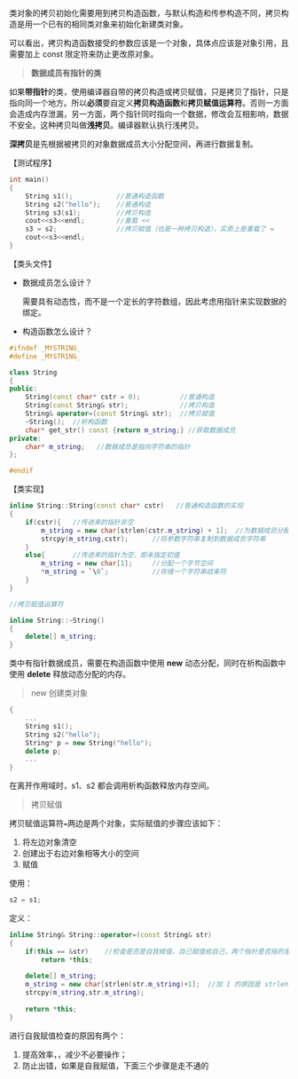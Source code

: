 类对象的拷贝初始化需要用到拷贝构造函数，与默认构造和传参构造不同，拷贝构造是用一个已有的相同类对象来初始化新建类对象。

可以看出，拷贝构造函数接受的参数应该是一个对象，具体点应该是对象引用，且需要加上 const 限定符来防止更改原对象。



> **数据成员有指针的类**



如果**带指针**的类，使用编译器自带的拷贝构造或拷贝赋值，只是拷贝了指针，只是指向同一个地方。所以**必须**要自定义**拷贝构造函数**和**拷贝赋值运算符**。否则一方面会造成内存泄漏，另一方面，两个指针同时指向一个数据，修改会互相影响，数据不安全。这种拷贝叫做**浅拷贝**。编译器默认执行浅拷贝。

**深拷贝**是先根据被拷贝的对象数据成员大小分配空间，再进行数据复制。



【测试程序】

```c++
int main()
{
    String s1();           //普通构造函数
    String s2("hello");    //普通构造
    String s3(s1);         //拷贝构造
    cout<<s3<<endl;        //重载 <<
    s3 = s2;               //拷贝赋值（也是一种拷贝构造），实质上是重载了 =
    cout<<s3<<endl;
}
```



【类头文件】

* 数据成员怎么设计？

    需要具有动态性，而不是一个定长的字符数组，因此考虑用指针来实现数据的绑定。

* 构造函数怎么设计？



```c++
#ifndef _MYSTRING_
#define _MYSTRING_

class String
{
public:
    String(const char* cstr = 0);          //普通构造
    String(const String& str);             //拷贝构造
    String& operator=(const String& str);  //拷贝赋值
    ~String();  //析构函数
    char* get_str() const {return m_string;} //获取数据成员
private:
    char* m_string;   //数据成员是指向字符串的指针
};

#endif
```



【类实现】

```c++
inline String::String(const char* cstr)   //普通构造函数的实现
{
    if(cstr){   //传进来的指针非空
        m_string = new char[strlen(cstr.m_string) + 1];  //为数据成员分配空间
        strcpy(m_string,cstr);      //将参数字符串复制到数据成员字符串
    }
    else{       //传进来的指针为空，即未指定初值
        m_string = new char[1];     //分配一个字节空间
        *m_string = `\0`;           //存储一个字符串结束符
    }
}

//拷贝赋值运算符

inline String::~String()
{
    delete[] m_string;
}


```



类中有指针数据成员，需要在构造函数中使用 **new** 动态分配，同时在析构函数中使用 **delete** 释放动态分配的内存。



> new 创建类对象

```c++
{
    ...
    String s1();
    String s2("hello");
    String* p = new String("hello");
    delete p;
    ...
}
```

在离开作用域时，s1、s2 都会调用析构函数释放内存空间。





> 拷贝赋值

拷贝赋值运算符`=`两边是两个对象，实际赋值的步骤应该如下：

1. 将左边对象清空
2. 创建出于右边对象相等大小的空间
3. 赋值

使用：

```c++
s2 = s1;
```

定义：

```c++
inline String& String::operator=(const String& str)
{
    if(this == &str)    //检查是否是自我赋值，自己赋值给自己，两个指针是否指的是同一个东西
        return *this;
    
    delete[] m_string;
    m_string = new char[strlen(str.m_string)+1];  //加 1 的原因是 strlen() 结果不包括结束符
    strcpy(m_string,str.m_string);
    
    return *this;
}
```

进行自我赋值检查的原因有两个：

1. 提高效率，，减少不必要操作；
2. 防止出错，如果是自我赋值，下面三个步骤是走不通的